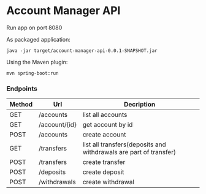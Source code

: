 # Account Manager API


Run app on port 8080

As packaged application:
```
java -jar target/account-manager-api-0.0.1-SNAPSHOT.jar
```

Using the Maven plugin:
```
mvn spring-boot:run
```

### Endpoints

| Method | Url | Decription |
| ------ | --- | ---------- |
| GET    |/accounts  | list all accounts |
| GET    |/account/{id}  | get account by id |
| POST    |/accounts  | create account |
| GET    |/transfers  | list all transfers(deposits and withdrawals are part of transfer) |
| POST    |/transfers  | create transfer |
| POST    |/deposits  | create deposit |
| POST    |/withdrawals  | create withdrawal |
